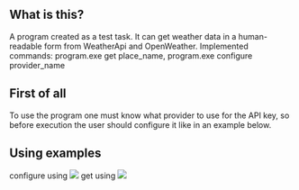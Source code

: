 ## What is this?
A program created as a test task. It can get weather data in a human-readable form from WeatherApi and OpenWeather. Implemented commands: program.exe get place_name, program.exe configure provider_name

## First of all
To use the program one must know what provider to use for the API key, so before execution the user should configure it like in an example below.

## Using examples
configure using ![](https://i.imgur.com/pl4YXc8.png)
get using ![](https://i.imgur.com/z9wm1aw.png)

